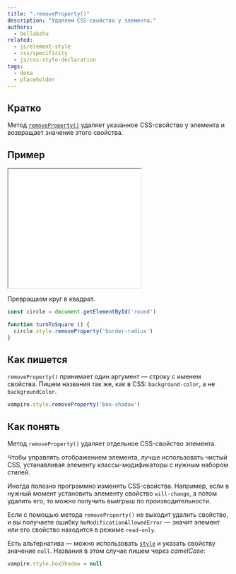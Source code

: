 ```yaml
---
title: ".removeProperty()"
description: "Удаляем CSS-свойство у элемента."
authors:
  - bellabzhu
related:
  - js/element-style
  - css/specificity
  - js/css-style-declaration
tags:
  - doka
  - placeholder
---
```


## Кратко

Метод [`removeProperty()`](https://developer.mozilla.org/en-US/docs/Web/API/CSSStyleDeclaration/removeProperty) удаляет указанное CSS-свойство у элемента и возвращает значение этого свойства.

## Пример

<iframe title="Демонстрация работы метода" src="demos/index.html" height="270"></iframe>

Превращаем круг в квадрат.

```js
const circle = document.getElementById('round')

function turnToSquare () {
  circle.style.removeProperty('border-radius')
}
```

## Как пишется

`removeProperty()` принимает один аргумент — строку с именем свойства. Пишем названия так же, как в CSS: `background-color`, а не `backgroundColor`.

```js
vampire.style.removeProperty('box-shadow')
```

## Как понять

Метод `removeProperty()` удаляет отдельное CSS-свойство элемента.

Чтобы управлять отображением элемента, лучше использовать чистый CSS, устанавливая элементу классы-модификаторы с нужным набором стилей.

Иногда полезно программно изменять CSS-свойства. Например, если в нужный момент установить элементу свойство `will-change`, а потом удалить его, то можно получить выигрыш по производительности.

Если с помощью метода `removeProperty()` не выходит удалить свойство, и вы получаете ошибку `NoModificationAllowedError` — значит элемент или его свойство находится в режиме `read-only`.

Есть альтернатива — можно использовать [`style`](/js/element-style/) и указать свойству значение `null`. Названия в этом случае пишем через _camelCase_:

```js
vampire.style.boxShadow = null
```

